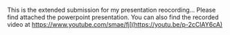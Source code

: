 This is the extended submission for my presentation reocording...
Please find attached the powerpoint presentation.
You can also find the recorded video at https://www.youtube.com/smae/fj](https://youtu.be/p-2cClAY6cA) 
